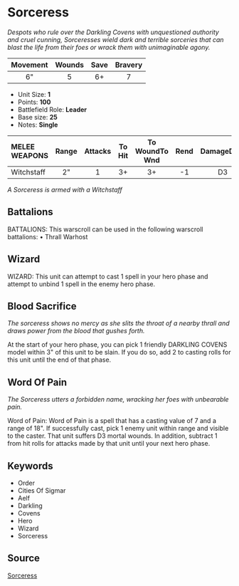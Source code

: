 # Sorceress

_Despots who rule over the Darkling Covens with unquestioned authority and cruel cunning, Sorceresses wield dark and terrible sorceries that can blast the life from their foes or wrack them with unimaginable agony._


| Movement | Wounds | Save | Bravery |
|:--------:|:------:|:----:|:-------:|
| 6" | 5 | 6+ | 7 |

* Unit Size: **1**
* Points: **100**
* Battlefield Role: **Leader**
* Base size: **25**
* Notes: **Single**

| MELEE WEAPONS | Range | Attacks | To Hit | To WoundTo Wnd | Rend | DamageDmg |
|:---|:--:|:--:|:--:|:--:|:--:|:--:|
| Witchstaff | 2" | 1 | 3+ | 3+ | -1 | D3 |


_A Sorceress is armed with a Witchstaff_

## Battalions

BATTALIONS: This warscroll can be used in the following warscroll battalions: • Thrall Warhost

## Wizard

WIZARD: This unit can attempt to cast 1 spell in your hero phase and attempt to unbind 1 spell in the enemy hero phase.

## Blood Sacrifice

_The sorceress shows no mercy as she slits the throat of a nearby thrall and draws power from the blood that gushes forth._

At the start of your hero phase, you can pick 1 friendly DARKLING COVENS model within 3" of this unit to be slain. If you do so, add 2 to casting rolls for this unit until the end of that phase.

## Word Of Pain

_The Sorceress utters a forbidden name, wracking her foes with unbearable pain._

Word of Pain:  Word of Pain is a spell that has a casting value of 7 and a range of 18". If successfully cast, pick 1 enemy unit within range and visible to the caster. That unit suffers D3 mortal wounds. In addition, subtract 1 from hit rolls for attacks made by that unit until your next hero phase.

## Keywords

* Order
* Cities Of Sigmar
* Aelf
* Darkling
* Covens
* Hero
* Wizard
* Sorceress


## Source

[Sorceress](https://wahapedia.ru/aos3/factions/cities-of-sigmar/Sorceress)
